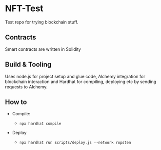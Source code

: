 # NFT-Test

Test repo for trying blockchain stuff.

## Contracts

Smart contracts are written in Solidity

## Build & Tooling

Uses node.js for project setup and glue code, Alchemy integration for blockchain interaction and Hardhat for compiling, deploying etc by sending requests to Alchemy.

## How to

* Compile:
    * `npx hardhat compile`

* Deploy
    * `npx hardhat run scripts/deploy.js --network ropsten` 
